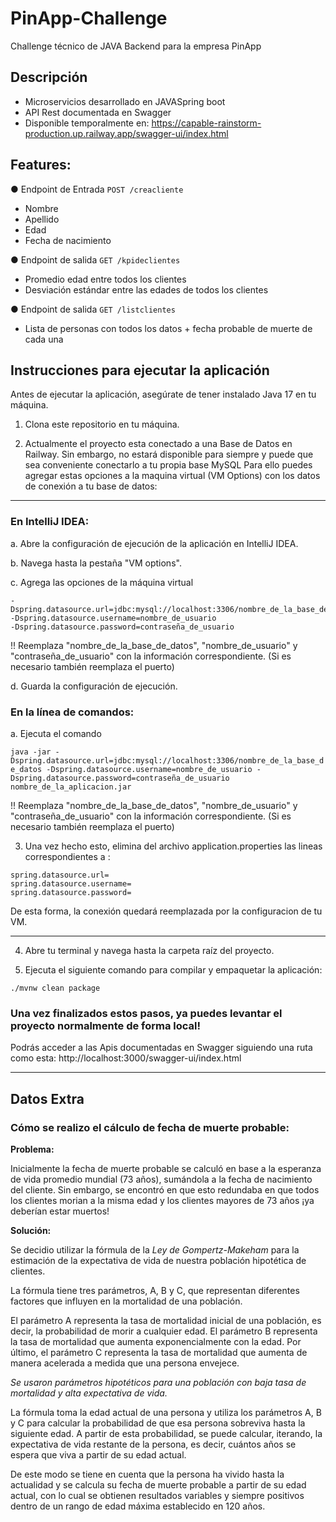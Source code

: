 # PinApp-Challenge
Challenge técnico de JAVA Backend para la empresa PinApp

## Descripción

- Microservicios desarrollado en JAVASpring boot
- API Rest documentada en Swagger
- Disponible temporalmente en: https://capable-rainstorm-production.up.railway.app/swagger-ui/index.html

## Features:
● Endpoint de Entrada ```POST /creacliente ```
- Nombre
- Apellido
- Edad
- Fecha de nacimiento

● Endpoint de salida ``` GET /kpideclientes ```
- Promedio edad entre todos los clientes
- Desviación estándar entre las edades de todos los clientes

● Endpoint de salida ``` GET /listclientes ```
- Lista de personas con todos los datos + fecha probable de muerte de cada una


## Instrucciones para ejecutar la aplicación

Antes de ejecutar la aplicación, asegúrate de tener instalado Java 17 en tu máquina.

1. Clona este repositorio en tu máquina.

2. Actualmente el proyecto esta conectado a una Base de Datos en Railway. Sin embargo, no estará disponible para siempre y puede que sea conveniente conectarlo a tu propia base MySQL
Para ello puedes agregar estas opciones a la maquina virtual (VM Options) con los datos de conexión a tu base de datos:

-----------------------------------------------------------------------------------------------------------------------------------------------------------------------
### En IntelliJ IDEA:

a. Abre la configuración de ejecución de la aplicación en IntelliJ IDEA.

b. Navega hasta la pestaña "VM options".

c. Agrega las opciones de la máquina virtual 

```VM Options
-Dspring.datasource.url=jdbc:mysql://localhost:3306/nombre_de_la_base_de_datos 
-Dspring.datasource.username=nombre_de_usuario 
-Dspring.datasource.password=contraseña_de_usuario
```

!! Reemplaza "nombre_de_la_base_de_datos", "nombre_de_usuario" y "contraseña_de_usuario" con la información correspondiente. (Si es necesario también reemplaza el  puerto)

d. Guarda la configuración de ejecución.


### En la línea de comandos:

a. Ejecuta el comando 

`java -jar -Dspring.datasource.url=jdbc:mysql://localhost:3306/nombre_de_la_base_de_datos -Dspring.datasource.username=nombre_de_usuario -Dspring.datasource.password=contraseña_de_usuario nombre_de_la_aplicacion.jar` 

!! Reemplaza "nombre_de_la_base_de_datos", "nombre_de_usuario" y "contraseña_de_usuario" con la información correspondiente. (Si es necesario también reemplaza el  puerto)



3. Una vez hecho esto, elimina del archivo application.properties las lineas correspondientes a :

```application.properties
spring.datasource.url=
spring.datasource.username=
spring.datasource.password=
```
De esta forma, la conexión quedará reemplazada por la configuracion de tu VM.

-----------------------------------------------------------------------------------------------------------------------------------------------------------------------

4. Abre tu terminal y navega hasta la carpeta raíz del proyecto.

5. Ejecuta el siguiente comando para compilar y empaquetar la aplicación:

`
./mvnw clean package 
`

### Una vez finalizados estos pasos, ya puedes levantar el proyecto normalmente de forma local! 

Podrás acceder a las Apis documentadas en Swagger siguiendo una ruta como esta: http://localhost:3000/swagger-ui/index.html 

-----------------------------------------------------------------------------------------------------------------------------------------------------------------------

## Datos Extra 

### Cómo se realizo el cálculo de fecha de muerte probable: 

__Problema:__

Inicialmente la fecha de muerte probable se calculó en base a la esperanza de vida promedio mundial (73 años), sumándola a la fecha de nacimiento del cliente. 
Sin embargo, se encontró en que esto redundaba en que todos los clientes morian a la misma edad y los clientes mayores de 73 años ¡ya deberían estar muertos! 

__Solución:__ 

Se decidio utilizar la fórmula de la *Ley de Gompertz-Makeham* para la estimación de la expectativa de vida de nuestra población hipotética de clientes. 

La fórmula tiene tres parámetros, A, B y C, que representan diferentes factores que influyen en la mortalidad de una población.

El parámetro A representa la tasa de mortalidad inicial de una población, es decir, la probabilidad de morir a cualquier edad. El parámetro B representa la tasa de mortalidad que aumenta exponencialmente con la edad. Por último, el parámetro C representa la tasa de mortalidad que aumenta de manera acelerada a medida que una persona envejece.

*Se usaron parámetros hipotéticos para una población con baja tasa de mortalidad y alta expectativa de vida.*

La fórmula toma la edad actual de una persona y utiliza los parámetros A, B y C para calcular la probabilidad de que esa persona sobreviva hasta la siguiente edad. A partir de esta probabilidad, se puede calcular, iterando, la expectativa de vida restante de la persona, es decir, cuántos años se espera que viva a partir de su edad actual.

De este modo se tiene en cuenta que la persona ha vivido hasta la actualidad y se calcula su fecha de muerte probable a partir de su edad actual, con lo cual se obtienen resultados variables y siempre positivos dentro de un rango de edad máxima establecido en 120 años. 
